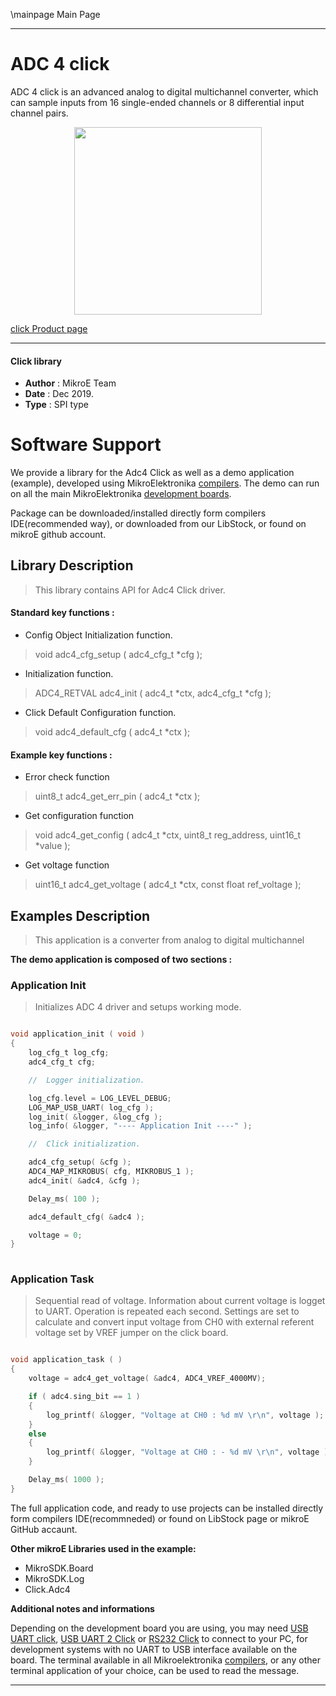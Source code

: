 \mainpage Main Page
 
 

---
# ADC 4 click

ADC 4 click is an advanced analog to digital multichannel converter, which can sample inputs from 16 single-ended channels or 8 differential input channel pairs.

<p align="center">
  <img src="https://download.mikroe.com/images/click_for_ide/adc4_click.png" height=300px>
</p>

[click Product page](<https://www.mikroe.com/adc-4-click>)

---


#### Click library 

- **Author**        : MikroE Team
- **Date**          : Dec 2019.
- **Type**          : SPI type


# Software Support

We provide a library for the Adc4 Click 
as well as a demo application (example), developed using MikroElektronika 
[compilers](https://shop.mikroe.com/compilers). 
The demo can run on all the main MikroElektronika [development boards](https://shop.mikroe.com/development-boards).

Package can be downloaded/installed directly form compilers IDE(recommended way), or downloaded from our LibStock, or found on mikroE github account. 

## Library Description

> This library contains API for Adc4 Click driver.

#### Standard key functions :

- Config Object Initialization function.
> void adc4_cfg_setup ( adc4_cfg_t *cfg ); 
 
- Initialization function.
> ADC4_RETVAL adc4_init ( adc4_t *ctx, adc4_cfg_t *cfg );

- Click Default Configuration function.
> void adc4_default_cfg ( adc4_t *ctx );


#### Example key functions :

- Error check function
> uint8_t adc4_get_err_pin ( adc4_t *ctx );
 
- Get configuration function
> void adc4_get_config ( adc4_t *ctx, uint8_t reg_address, uint16_t *value );

- Get voltage function
> uint16_t adc4_get_voltage ( adc4_t *ctx, const float ref_voltage );

## Examples Description

> This application is a converter from analog to digital multichannel 

**The demo application is composed of two sections :**

### Application Init 

> Initializes ADC 4 driver and setups working mode.

```c

void application_init ( void )
{
    log_cfg_t log_cfg;
    adc4_cfg_t cfg;

    //  Logger initialization.

    log_cfg.level = LOG_LEVEL_DEBUG;
    LOG_MAP_USB_UART( log_cfg );
    log_init( &logger, &log_cfg );
    log_info( &logger, "---- Application Init ----" );

    //  Click initialization.

    adc4_cfg_setup( &cfg );
    ADC4_MAP_MIKROBUS( cfg, MIKROBUS_1 );
    adc4_init( &adc4, &cfg );

    Delay_ms( 100 );

    adc4_default_cfg( &adc4 );

    voltage = 0;
}
  
```

### Application Task

> Sequential read of voltage. Information about
> current voltage is logget to UART. Operation is repeated each second. Settings are set
> to calculate and convert input voltage from CH0 with external referent voltage set by VREF jumper on the click board.

```c

void application_task ( )
{
    voltage = adc4_get_voltage( &adc4, ADC4_VREF_4000MV);

    if ( adc4.sing_bit == 1 )
    {
        log_printf( &logger, "Voltage at CH0 : %d mV \r\n", voltage );
    }
    else
    {
        log_printf( &logger, "Voltage at CH0 : - %d mV \r\n", voltage );
    }

    Delay_ms( 1000 );
} 

```

The full application code, and ready to use projects can be  installed directly form compilers IDE(recommneded) or found on LibStock page or mikroE GitHub accaunt.

**Other mikroE Libraries used in the example:** 

- MikroSDK.Board
- MikroSDK.Log
- Click.Adc4

**Additional notes and informations**

Depending on the development board you are using, you may need 
[USB UART click](https://shop.mikroe.com/usb-uart-click), 
[USB UART 2 Click](https://shop.mikroe.com/usb-uart-2-click) or 
[RS232 Click](https://shop.mikroe.com/rs232-click) to connect to your PC, for 
development systems with no UART to USB interface available on the board. The 
terminal available in all Mikroelektronika 
[compilers](https://shop.mikroe.com/compilers), or any other terminal application 
of your choice, can be used to read the message.



---

